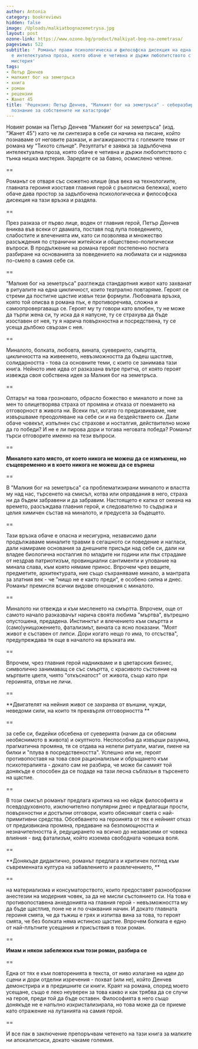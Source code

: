 ```yaml
---
author: Antonia
category: bookreviews
hidden: false
image: /Uploads/malkiatbognazemetrysa.jpg
layout: post
ozone-link: https://www.ozone.bg/product/malkiyat-bog-na-zemetrasa/
pageviews: 522
subtitle: ' Романът прави психологическа и философска дисекция на една връзка. Резултатът
  е интелектуална проза, която обаче е четивна и държи любопитството с тънка нишка
  мистерия'
tags:
- Петър Денчев
- малкият бог на земетръса
- книга
- роман
- рецензии
- Жанет 45
title: 'Рецензия: Петър Денчев, "Малкият бог на земетръса" - себеразбирането като
  познание за собствените ни катастрофи'
---
```


Новият роман на Петър Денчев "Малкият бог на земетръса" (изд. "Жанет 45") като че ли синтезира в себе си начина на писане, който познаваме от неговите разкази, и ангажираността с големите теми от романа му "Тихото слънце". Резултатът е заявка за задълбочена интелектуална проза, която обаче е четивна и държи любопитството с тънка нишка мистерия. Заредете се за бавно, осмислено четене.

\==

Романът се отваря със сюжетно клише (във века на технологиите, главната героиня изоставя главния герой с ръкописна бележка), което обаче дава простор за задълбочена психологическа и философска дисекция на тази връзка и раздяла. 

\==

През разказа от първо лице, воден от главния герой, Петър Денчев вниква във всеки от двамата, поставя под лупа поведението, слабостите и влеченията им, като си позволява и множество разсъждения по странични житейски и обществено-политически въпроси. В продължение на романа героят постепенно постига разбиране на основанията за поведението на любимата си и надниква по-смело в самия себе си. 

\==

"Малкия бог на земетръса" разглежда стандартния живот като захванат в ритуалите на една цикличност, които театрално повтаряме. Героят се стреми да постигне щастие извън тези формули. Любовната връзка, която той описва в романа пък, е противоречива, сложна и самоопровергаваща се. Героят му ту говори като влюбен, ту не може да търпи жена си, ту иска да я напусне, ту се страхува да бъде изоставен от нея, ту я нарича повърхностна и посредствена, ту се усеща дълбоко свързан с нея. 

\==

Миналото, болката, любовта, вината, суеверието, смъртта, цикличността на живеенето, невъзможността да бъдеш щастлив, солидарността - това са основните теми, с които се занимава тази книга. Нейното име идва от разказана вътре притча, от която героят извежда своя собствена идея за Малкия бог на земетръса. 

\==

Олтарът на това грозновато, обрасло божество е миналото и поне за мен то олицетворява страха от промяна и отказа от поемането на отговорност в живота ни. Всеки път, когато го предизвикваме, ние извършваме преодоляване на себе си и на бездействието си. Дали обаче човекът, изпълнен със страхове и носталгия, действително може да го победи? И не е ли пирова дори и тогава неговата победа? Романът търси отговорите именно на тези въпроси. 

\==

**Миналото като място, от което никога не можеш да се измъкнеш, но същевременно и в което никога не можеш да се върнеш**

\==

В "Малкия бог на земетръса" са проблематизирани миналото и властта му над нас, търсенето на смисъл, котва или оправдания в него, страха ни да бъдем забравени и да забравим. Настоящето е капка от океана на времето, разсъждава главния герой, и следователно то съдържа и целия химичен състав на миналото, и предусета за бъдещето. 

\==

Тази връзка обаче е опасна и несигурна, независимо дали продължаваме миналите травми в сегашното си поведение и нагласи, дали намираме основания за днешните присъди над себе си, дали ни владее биологична носталгия по младите ни години или пък страдаме от нездрав патриотизъм, провинциални сантименти и упование на минала слава, към която нямаме принос. Впрочем чрез вещите, предметите, архитектурата, ние също съхраняваме минало, а мантрата за златния век - че "нищо не е както преди", е особено силна и днес. Романът премисля всички видове отношения с миналото. 

\==

Миналото ни отвежда и към мисленето на смъртта. Впрочем, още от самото начало разказвачът нарича своята любима "мъртва", вътрешно опустошена, предадена. Инстинктът и влечението към смъртта и (само)унищожението, фатализмът, вината са ясно показани. "Моят живот е съставен от липси. Дори когато нещо го има, то отсъства", предупреждава тя още в началото на връзката им. 

\==

Впрочем, чрез главния герой надникваме и в цветарския бизнес, символично занимаващ се със смъртта, с красивото състояние на мъртвите цветя, чиято "откъснатост" от живота, също като при героинята, отвън не личи. 

\==

**Двигателят на нейния живот се захранва от външни, чужди, неведоми сили, на които тя прехвърля отговорността **

\==

за себе си, бидейки обсебена от суеверията (начин да си обясним необяснимото в живота) и окултното. Неспособна да извърши разумна, прагматична промяна, тя се отдава на нелепи ритуали, магии, пиене на билки и "плува в посредствеността". Успешно или не, героят противопоставя на това своя рационализъм и обръщането към психотерапията - докато сам не разбира, че може би самият той донякъде е способен да се подаде на тази лесна съблазън в търсенето на щастие.  

\==

В този смисъл романът предлага критика на ню ейдж философията и псевдодуховното, изключително популярни днес и предлагащи прости, повърхностни и достъпни отговори, които обясняват света с най-примитивни средства. Обсебването на героинята от тях е нейният отказ от предизвикана промяна, предаване на безпомощността и незначителността й, редуцирането на всичко до независими от човека влияния - вид фатализъм, който изземва свободната човешка воля. 

\==

**Донякъде дидактично, романът предлага и критичен поглед към съвременната култура на забавлението и развлечението, **

\==

на материализма и консуматорството, които предоставят разнообразни анестезии на модерния човек, за да не мисли състоянието си. На това е противопоставена анхедонията на главния герой - невъзможността му да бъде щастлив, поне не и по очаквания начин. И докато главната героиня смята, че да тъжиш е грях и изпитва вина за това, то героят смята, че без болката няма истинско щастие. Впрочем болката е едно от най-плътните усещания и присъствия в този роман. 

\==

**Имам и някои забележки към този роман, разбира се**

\==

Една от тях е към повторенията в текста, от ниво излагане на идеи до сцени и дори отделни изречения - похват (или не), който Денчев демонстрира и в предишните си книги. Краят на романа, според моето усещане, също е леко неуверен за това какво и как трябва да се случи на героя, преди той да бъде оставен. Философията в него също донякъде не е напълно изкристализирала, но това може да се приеме като отражение на лутанията на самия герой.

\==

И все пак в заключение препоръчвам четенето на тази книга за малките ни апокалипсиси, докато чакаме големия.